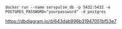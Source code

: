 <!-- RUN DB -->
`docker run --name servpulse_db -p 5432:5432 -e POSTGRES_PASSWORD="yourpassword" -d postgres`

<!-- DIAGRAM DESIGN PROJECT -->
https://dbdiagram.io/d/643dab996b31947051bf53e7
